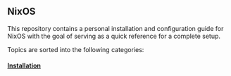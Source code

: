 ## NixOS

This repository contains a personal installation and configuration guide for NixOS with the goal of serving as a quick reference for a complete setup.

Topics are sorted into the following categories:

#### [Installation](https://github.com/frtzzzzz/bachelor/tree/main/INSTALL.md)

